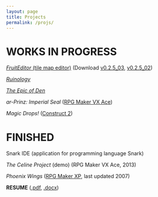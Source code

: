 ```yaml
---
layout: page
title: Projects
permalink: /projs/
---
```


# WORKS IN PROGRESS

[*FruitEditor* (tile map editor)][github-map] (Download [v0.2.5_03][map-v0.2.5_03], [v0.2.5_02][map-v0.2.5_02])

[*Ruinology*][github-ruin]

[*The Epic of Den*][github-den]

*ar-Prinz: Imperial Seal* ([RPG Maker VX Ace][rmvxa])

*Magic Drops!* ([Construct 2][construct])

# FINISHED

Snark IDE (application for programming language Snark)

*The Celine Project* (demo) (RPG Maker VX Ace, 2013)

*Phoenix Wings* ([RPG Maker XP][rmxp], last updated 2007)

**RESUME** ([.pdf][resume-pdf], [.docx][resume-docx])

[github-map]:   https://github.com/boaromayo/FruitEditor_v1_1
[map-v0.2.5_03]:https://github.com/boaromayo/FruitEditor_v1_1/releases/tag/v0.2.5_03
[map-v0.2.5_02]:https://github.com/boaromayo/FruitEditor_v1_1/releases/tag/v0.2.5_02
[github-ruin]:  https://github.com/boaromayo/Ruinology
[github-den]:   https://github.com/boaromayo/Den
[construct]:    https://www.scirra.com/construct2
[rmvxa]:        https://en.wikipedia.org/wiki/RPG_Maker_VX_Ace
[rmxp]:         https://en.wikipedia.org/wiki/RPG_Maker_XP
[resume-pdf]:   /assets/nyp-resume-rev.pdf
[resume-docx]:  https://view.officeapps.live.com/op/view.aspx?src=http%3A%2F%2Fboaromayo.net%2Fassets%2Fnyp-resume-rev.docx

